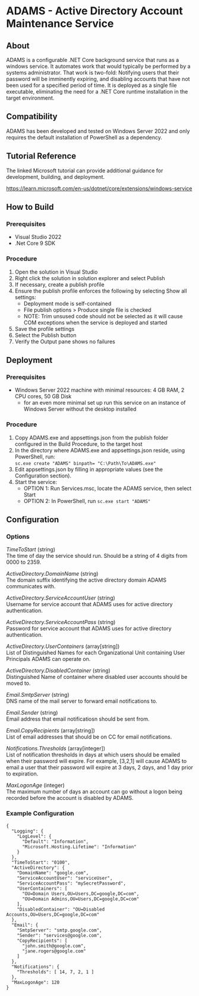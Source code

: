 # ADAMS - Active Directory Account Maintenance Service

## About

ADAMS is a configurable .NET Core background service that runs as a windows service. It automates 
work that would typically be performed by a systems administrator. That work is two-fold: Notifying users 
that their password will be imminently expiring, and disabling accounts that have not been used for a 
specified period of time. It is deployed as a single file executable, eliminating the need for a .NET Core 
runtime installation in the target environment.

## Compatibility
ADAMS has been developed and tested on Windows Server 2022 and only requires the default installation of 
PowerShell as a dependency.

## Tutorial Reference
The linked Microsoft tutorial can provide additional guidance for development, building, and deployment.

https://learn.microsoft.com/en-us/dotnet/core/extensions/windows-service

## How to Build

### Prerequisites
- Visual Studio 2022
- .Net Core 9 SDK

### Procedure
1. Open the solution in Visual Studio
2. Right click the solution in solution explorer and select Publish
3. If necessary, create a publish profile
4. Ensure the publish profile enforces the following by selecting Show all settings:
   - Deployment mode is self-contained
   - File publish options > Produce single file is checked
   - NOTE: Trim unsused code should not be selected as it will cause COM exceptions when the service is deployed
     and started
5. Save the profile settings
6. Select the Publish button
7. Verify the Output pane shows no failures

## Deployment

### Prerequisites
- Windows Server 2022 machine with minimal resources: 4 GB RAM, 2 CPU cores, 50 GB Disk
  - for an even more minimal set up run this service on an instance of Windows Server without the desktop installed

### Procedure
1. Copy ADAMS.exe and appsettings.json from the publish folder configured in the Build Procedure, to the target host
2. In the directory where ADAMS.exe and appsettings.json reside, using PowerShell, run:  
   ```sc.exe create "ADAMS" binpath= "C:\Path\To\ADAMS.exe"```
3. Edit appsettings.json by filling in appropriate values (see the Configuration section).
4. Start the service:
   - OPTION 1: Run Services.msc, locate the ADAMS service, then select Start
   - OPTION 2: In PowerShell, run ```sc.exe start "ADAMS"```

## Configuration

### Options

*TimeToStart* (string)  
The time of day the service should run. Should be a string of 4 digits from 0000 to 2359.

*ActiveDirectory.DomainName* (string)  
The domain suffix identifying the active directory domain ADAMS communicates with.

*ActiveDirectory.ServiceAccountUser* (string)  
Username for service account that ADAMS uses for active directory authentication.

*ActiveDirectory.ServiceAccountPass* (string)  
Password for service account that ADAMS uses for active directory authentication.

*ActiveDirectory.UserContainers* (array[string])  
List of Distinguished Names for each Organizational Unit containing User Principals ADAMS can operate on.

*ActiveDirectory.DisabledContainer* (string)  
Distinguished Name of container where disabled user accounts should be moved to.

*Email.SmtpServer* (string)  
DNS name of the mail server to forward email notifications to.

*Email.Sender* (string)  
Email address that email notificatiosn should be sent from.

*Email.CopyRecipients* (array[string])  
List of email addresses that should be on CC for email notifications.

*Notifications.Thresholds* (array[integer])  
List of notification thresholds in days at which users should be emailed when their password will expire. For example, 
[3,2,1] will cause ADAMS to email a user that their password will expire at 3 days, 2 days, and 1 day prior to expiration.

*MaxLogonAge* (integer)  
The maximum number of days an account can go without a logon being recorded before the account is disabled by ADAMS.

### Example Configuration
```
{
  "Logging": {
    "LogLevel": {
      "Default": "Information",
      "Microsoft.Hosting.Lifetime": "Information"
    }
  },
  "TimeToStart": "0100",
  "ActiveDirectory": {
    "DomainName": "google.com",
    "ServiceAccountUser": "serviceUser",
    "ServiceAccountPass": "mySecretPassword",
    "UserContainers": [
      "OU=Domain Users,OU=Users,DC=google,DC=com",
      "OU=Domain Admins,OU=Users,DC=google,DC=com"
    ],
    "DisabledContainer": "OU=Disabled Accounts,OU=Users,DC=google,DC=com"
  },
  "Email": {
    "SmtpServer": "smtp.google.com",
    "Sender": "services@google.com",
    "CopyRecipients": [
      "john.smith@google.com",
      "jane.rogers@google.com"
    ]
  },
  "Notifications": {
    "Thresholds": [ 14, 7, 2, 1 ]
  },
  "MaxLogonAge": 120
}
```

